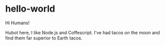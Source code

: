 # hello-world

Hi Humans!

Hubot here, I like Node.js and Coffescript.
I've had tacos on the moon and find them far superior to Earth tacos.

